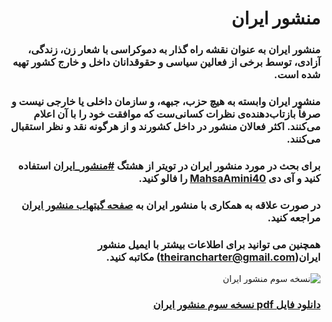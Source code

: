 <div dir="rtl">

# منشور ایران
### منشور ایران به عنوان نقشه راه گذار به دموکراسی با شعار زن، زندگی، آزادی، توسط برخی از فعالین سیاسی و حقوقدانان داخل و خارج کشور تهیه شده است.
### منشور ایران وابسته به هیچ حزب، جبهه، و سازمان داخلی یا خارجی نیست و صرفاً بازتاب‌دهنده‌ی نظرات کسانی‌ست که موافقت خود را با آن اعلام می‌کنند. اکثر فعالان منشور در داخل کشورند و از هرگونه نقد و نظر استقبال می‌کنند.
### برای بحث در مورد منشور ایران در تویتر از هشتگ [#منشور_ایران](https://twitter.com/search?q=%23%D9%85%D9%86%D8%B4%D9%88%D8%B1_%D8%A7%DB%8C%D8%B1%D8%A7%D9%86&src=typed_query) استفاده کنید و آی دی [MahsaAmini40](https://twitter.com/MahsaAmini40) را فالو کنید.
### در صورت علاقه به همکاری با منشور ایران به [صفحه گیتهاب منشور ایران](https://github.com/theirancharter/The_Iran_Charter) مراجعه کنید.
### همچنین می توانید برای اطلاعات بیشتر با ایمیل منشور ایران(theirancharter@gmail.com) مکاتبه کنید.
![نسخه سوم منشور ایران](https://github.com/theirancharter/The_Iran_Charter/blob/main/%D9%85%D9%86%D8%B4%D9%88%D8%B1%20%D8%A7%DB%8C%D8%B1%D8%A7%D9%86.jpg)
### [دانلود فایل pdf نسخه سوم منشور ایران](https://github.com/theirancharter/The_Iran_Charter/blob/main/%D9%85%D9%86%D8%B4%D9%88%D8%B1%20%D8%A7%DB%8C%D8%B1%D8%A7%D9%86.pdf)


</div>
